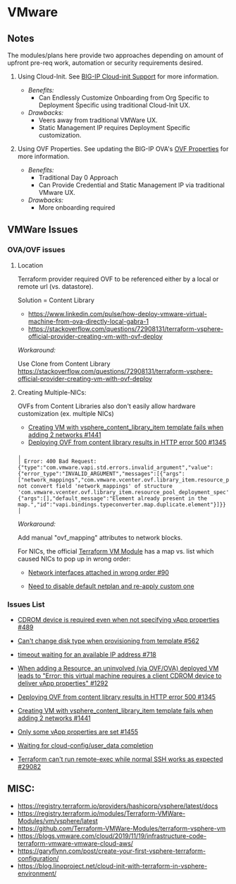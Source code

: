 # VMware


## Notes

The modules/plans here provide two approaches depending on amount of upfront pre-req work, automation or security requirements desired. 

1) Using Cloud-Init. See [BIG-IP Cloud-init Support](https://clouddocs.f5.com/cloud/public/v1/shared/cloudinit.html#deploy-with-cloud-init) for more information.
    * *Benefits:*
      * Can Endlessly Customize Onboarding from Org Specific to Deployment Specific using traditional Cloud-Init UX.
    * *Drawbacks:*
      * Veers away from traditional VMWare UX.
      * Static Management IP requires Deployment Specific customization.


2) Using OVF Properties. See updating the BIG-IP OVA's [OVF Properties](https://clouddocs.f5.com/cloud/public/v1/vmware/vmware_setup.html#set-the-big-ip-ve-management-ip-address-and-passwords) for more information.
      * *Benefits:*
        * Traditional Day 0 Approach
        * Can Provide Credential and Static Management IP via traditional VMware UX.
      * *Drawbacks:*
        * More onboarding required 




## VMWare Issues


### OVA/OVF issues

1. Location

    Terraform provider required OVF to be referenced either by a local or remote url (vs. datastore). 

    Solution = Content Library 
      - https://www.linkedin.com/pulse/how-deploy-vmware-virtual-machine-from-ova-directly-local-gabra-1
      - https://stackoverflow.com/questions/72908131/terraform-vsphere-official-provider-creating-vm-with-ovf-deploy


    *Workaround:*

    Use Clone from Content Library
    https://stackoverflow.com/questions/72908131/terraform-vsphere-official-provider-creating-vm-with-ovf-deploy


2. Creating Multiple-NICs: 

    OVFs from Content Libraries also don't easily allow hardware customization (ex. multiple NICs)

    - [Creating VM with vsphere_content_library_item template fails when adding 2 networks #1441](https://github.com/hashicorp/terraform-provider-vsphere/issues/1441)
    - [Deploying OVF from content library results in HTTP error 500 #1345](https://github.com/hashicorp/terraform-provider-vsphere/issues/1345)

    ```
    ╷
    │ Error: 400 Bad Request: {"type":"com.vmware.vapi.std.errors.invalid_argument","value":{"error_type":"INVALID_ARGUMENT","messages":[{"args":["network_mappings","com.vmware.vcenter.ovf.library_item.resource_pool_deployment_spec"],"default_message":"Could not convert field 'network_mappings' of structure 'com.vmware.vcenter.ovf.library_item.resource_pool_deployment_spec'","id":"vapi.bindings.typeconverter.fromvalue.struct.field.error"},{"args":[],"default_message":"Element already present in the map.","id":"vapi.bindings.typeconverter.map.duplicate.element"}]}}
    │ 
    ```
    *Workaround:*
    
    Add manual "ovf_mapping" attributes to network blocks.


    For NICs, the official [Terraform VM Module](https://github.com/Terraform-VMWare-Modules/terraform-vsphere-vm) has a map vs. list which caused NICs to pop up in wrong order:
    
    - [Network interfaces attached in wrong order #90](https://github.com/Terraform-VMWare-Modules/terraform-vsphere-vm/issues/90)

    - [Need to disable default netplan and re-apply custom one](https://askubuntu.com/questions/1117496/how-do-i-use-cloud-init-to-apply-netplan)





### Issues List

* [CDROM device is required even when not specifying vApp properties #489](https://github.com/hashicorp/terraform-provider-vsphere/issues/489)
* [Can't change disk type when provisioning from template #562](https://github.com/hashicorp/terraform-provider-vsphere/issues/562)

* [timeout waiting for an available IP address #718](https://github.com/hashicorp/terraform-provider-vsphere/issues/718)
* [When adding a Resource, an uninvolved (via OVF/OVA) deployed VM leads to "Error: this virtual machine requires a client CDROM device to deliver vApp properties" #1292](https://github.com/hashicorp/terraform-provider-vsphere/issues/1292)
* [Deploying OVF from content library results in HTTP error 500 #1345](https://github.com/hashicorp/terraform-provider-vsphere/issues/1345)
* [Creating VM with vsphere_content_library_item template fails when adding 2 networks #1441](https://github.com/hashicorp/terraform-provider-vsphere/issues/1441)
* [Only some vApp properties are set #1455](https://github.com/hashicorp/terraform-provider-vsphere/issues/1455)
* [Waiting for cloud-config/user_data completion](https://github.com/hashicorp/terraform/issues/4668)
* [Terraform can't run remote-exec while normal SSH works as expected #29082](https://github.com/hashicorp/terraform/issues/29082)



##  MISC:
 - https://registry.terraform.io/providers/hashicorp/vsphere/latest/docs
 - https://registry.terraform.io/modules/Terraform-VMWare-Modules/vm/vsphere/latest
 - https://github.com/Terraform-VMWare-Modules/terraform-vsphere-vm
 - https://blogs.vmware.com/cloud/2019/11/19/infrastructure-code-terraform-vmware-vmware-cloud-aws/
 - https://garyflynn.com/post/create-your-first-vsphere-terraform-configuration/
 - https://blog.linoproject.net/cloud-init-with-terraform-in-vsphere-environment/




